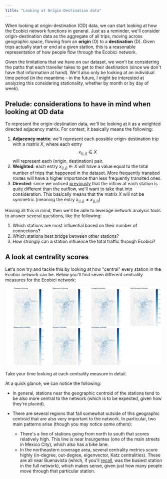 ```yaml
---
title: "Looking at Origin-Destination data"
---
```



When looking at origin-destination (OD) data, we can start looking at how the Ecobici network functions in general. Just as a reminder, we'll consider origin-destination data as the aggregate of all trips, moving across geographic space, flowing from an **origin** (O) to a **destination** (D). Given trips actually start or end at a given station, this is a reasonable representation of how people flow through the Ecobici network.  

Given the limitations that we have on our dataset, we won't be considering the paths that each traveller takes to get to their destination (since we don't have that information at hand). We'll also only be looking at an individual time period (in the meantime - in the future, I might be interested at analyzing this considering stationality, whether by month or by day of week).

## Prelude: considerations to have in mind when looking at OD data

To represent the origin-destination data, we'll be looking at it as a weighted directed adjacency matrix. For context, it basically means the following:

1. **Adjacency matrix**: we'll represent each possible origin-destination trip with a matrix $X$, where each entry $$x_{(i,j)} \in X$$ will represent each (origin, destination) pair.
2. **Weighted**: each entry $`x_{(i,j)} \in X`$ will have a value equal to the total number of trips that happened in the dataset. More frequently transited routes will have a higher importance than less frequently transited ones.  
3. **Directed**: since we noticed [previously](a-first-glance.md#comments) that the inflow at each station is quite different than the outflow, we'll want to take that into consideration. This basically means that the matrix $X$ will not be symmetric (meaning the entry $`x_{(i,j)} \neq x_{(j,i)}`$)

Having all this in mind, then we'll be able to leverage network analysis tools to answer several questions, like the following:

1. Which stations are most influential based on their number of connections?
2. Which stations best bridge between other stations?
3. How strongly can a station influence the total traffic through Ecobici?

## A look at centrality scores

Let's now try and tackle this by looking at how "central" every station in the Ecobici network can be. Below you'll find seven different centrality measures for the Ecobici network:

![Ecobici Centrality Measures](/assets/images/centralities_map.png)

Take your time looking at each centrality measure in detail.

At a quick glance, we can notice the following:

- In general, stations near the geographic centroid of the stations tend to be also more central to the network (which is to be expected, given how they're placed).
- There are several regions that fall somewhat outside of this geographic centroid that are also very important to the network. In particular, two main patterns arise (though you may notice some others):
  
  - There's a line of stations going from north to south that scores relatively high. This line is near Insurgentes (one of the main streets in Mexico City), which also has a bike lane.
  - In the northeastern coverage area, several centrality metrics score highly (in-degree, out-degree, eigenvector, Katz centralities). These are all near Buenavista (which, if you'll [recall](a-first-glance.md#comments), was the busiest station in the full network), which makes sense, given just how many people move through that particular station.
